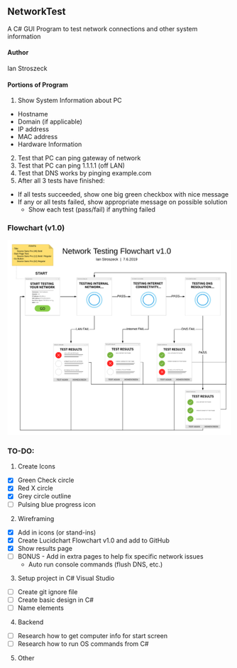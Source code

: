 ## NetworkTest
A C# GUI Program to test network connections and other system information
#### Author
Ian Stroszeck
#### Portions of Program
1. Show System Information about PC
  - Hostname
  - Domain (if applicable)
  - IP address
  - MAC address
  - Hardware Information
2. Test that PC can ping gateway of network
3. Test that PC can ping 1.1.1.1 (off LAN)
4. Test that DNS works by pinging example.com
5. After all 3 tests have finished:
  - If all tests succeeded, show one big green checkbox with nice message
  - If any or all tests failed, show appropriate message on possible solution
    - Show each test (pass/fail) if anything failed
### Flowchart (v1.0)

![Flowchartv1.0](https://github.com/catmeum/NetworkTest/blob/master/Panes_for_wireframe/Network_Testing_Flowchart_v1.0.png)
### TO-DO:
1. Create Icons
  - [x] Green Check circle
  - [x] Red X circle
  - [x] Grey circle outline
  - [ ] Pulsing blue progress icon
2. Wireframing
  - [x] Add in icons (or stand-ins)
  - [x] Create Lucidchart Flowchart v1.0 and add to GitHub
  - [x] Show results page
  - [ ] BONUS - Add in extra pages to help fix specific network issues
  	- Auto run console commands (flush DNS, etc.)
3. Setup project in C# Visual Studio
  - [ ] Create git ignore file
  - [ ] Create basic design in C#
  - [ ] Name elements
4. Backend 
  - [ ] Research how to get computer info for start screen
  - [ ] Research how to run OS commands from C#
5. Other

